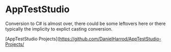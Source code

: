 # AppTestStudio
Conversion to C# is almost over, there could be some leftovers here or there typically the implicity to explict casting conversion.

[AppTestStudio Projects](https://github.com/DanielHarrod/AppTestStudio-Projects/
